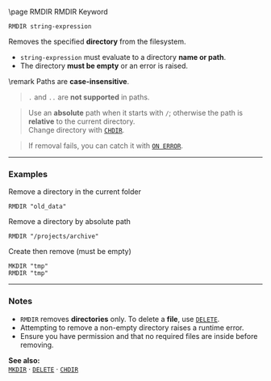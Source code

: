 \page RMDIR RMDIR Keyword
```basic
RMDIR string-expression
```

Removes the specified **directory** from the filesystem.

- `string-expression` must evaluate to a directory **name or path**.
- The directory **must be empty** or an error is raised.


\remark Paths are **case-insensitive**.
> `.` and `..` are **not supported** in paths.


> Use an **absolute** path when it starts with `/`; otherwise the path is **relative** to the current directory.  
> Change directory with [`CHDIR`](https://github.com/brainboxdotcc/retro-rocket/wiki/CHDIR).


> If removal fails, you can catch it with [`ON ERROR`](https://github.com/brainboxdotcc/retro-rocket/wiki/ONERROR).

---

### Examples

Remove a directory in the current folder
```basic
RMDIR "old_data"
```

Remove a directory by absolute path
```basic
RMDIR "/projects/archive"
```

Create then remove (must be empty)
```basic
MKDIR "tmp"
RMDIR "tmp"
```

---

### Notes
- `RMDIR` removes **directories** only. To delete a **file**, use [`DELETE`](https://github.com/brainboxdotcc/retro-rocket/wiki/DELETE).
- Attempting to remove a non-empty directory raises a runtime error.
- Ensure you have permission and that no required files are inside before removing.

**See also:**  
[`MKDIR`](https://github.com/brainboxdotcc/retro-rocket/wiki/MKDIR) ·
[`DELETE`](https://github.com/brainboxdotcc/retro-rocket/wiki/DELETE) ·
[`CHDIR`](https://github.com/brainboxdotcc/retro-rocket/wiki/CHDIR)
